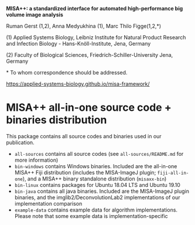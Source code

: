 **MISA++: a standardized interface for automated high-performance big volume image analysis**

Ruman Gerst (1,2), Anna Medyukhina (1), Marc Thilo Figge(1,2,\*)

(1) Applied Systems Biology, Leibniz Institute for Natural Product Research and Infection Biology - Hans-Knöll-Institute, Jena, Germany

(2) Faculty of Biological Sciences, Friedrich-Schiller-University Jena, Germany

\* To whom correspondence should be addressed.

https://applied-systems-biology.github.io/misa-framework/

# MISA++ all-in-one source code + binaries distribution

This package contains all source codes and binaries used in our publication.

* `all-sources` contains all source codes (see `all-sources/README.md` for more information)
* `bin-windows` contains Windows binaries. Included are the all-in-one MISA++ Fiji distribution (includes the MISA-ImageJ plugin; `fiji-all-in-one`), and a MISA++ binary standalone distribution (`misaxx-bin`)
* `bin-linux` contains packages for Ubuntu 18.04 LTS and Ubuntu 19.10
* `bin-java` contains all java binaries. Included are the MISA-ImageJ plugin binaries, and the imglib2/DeconvolutionLab2 implementations of our implementation comparison
* `example-data` contains example data for algorithm implementations. Please note that some example data is implementation-specific
